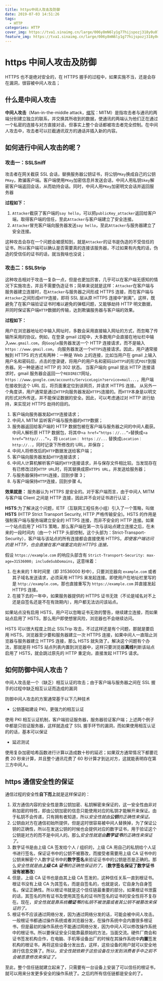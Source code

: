 ```yaml
---
title: https中间人攻击及防御
date: 2019-07-03 14:51:26
tags:
  - HTTP
categories: HTTP
cover_img: https://tva1.sinaimg.cn/large/006y8mN6ly1g77hijspozj318y0u07wj.jpg
feature_img: https://tva1.sinaimg.cn/large/006y8mN6ly1g77hijspozj318y0u07wj.jpg
---
```


# https 中间人攻击及防御

HTTPS 也不是绝对安全的，在 HTTPS 握手的过程中，如果实施不当，还是会存在漏洞，很容被中间人攻击；

## 什么是中间人攻击

**中间人攻击**（Man-in-the-middle attack，[缩写](https://zh.wikipedia.org/wiki/缩写)：MITM）是指攻击者与通讯的两端分别建立独立的联系，并交换其所收到的数据，使通讯的两端认为他们正在通过一个私密的连接与对方直接对话，但事实上整个会话都被攻击者完全控制。在中间人攻击中，攻击者可以拦截通讯双方的通话并插入新的内容。

<!-- more -->

## 如何进行中间人攻击的呢？

### 攻击一：SSLSniff

攻击者在网关截获 SSL 会话，替换服务器公钥证书，将公钥`PKey`换成自己的公钥`PKey`，欺骗客户端。客户端使用`PKey`加密信息并发送会话，中间人用私钥`Skey`解密客户端返回会话，从而劫持会话。同时，中间人用`PKey`加密明文会话并返回服务器

**过程如下：**

1. `Attacker`截获了客户端的`say hello`，可以把`publicKey_attacker`返回给客户端，取得客户端的信任，至此`Attacker`与客户端建立了安全连接。
2. `Attacker`冒充客户端向服务器发送`say hello`，至此`Attacker`与服务器建立了安全连接。

这种攻击会存在一个问题会被感知到，就是`Attacker`的证书是伪造的不受信任的证书，所以客户端可以确认是否需要真的连接该服务器，不过如果有内鬼的话，伪造的受信任的证书的话，就当我啥也没说；

### 攻击二：SSLStrip

这种攻击相对于攻击一复杂一点，但是也更加厉害，几乎可以在客户端无感知的情况下实施攻击，并且不需要伪造证书；简单来说就是这样：`Attacker`在客户端与服务器建立连接时，在`Attacker`与服务器之间形成 HTTPS 连接，而在客户端与`Attacker`之间形成`HTTP`连接，即将 SSL 层从原 HTTPS 连接中“剥离”。这样，既避免了在客户端验证证书时难以避免的弹框问题，又能够劫持 HTTP 明文数据，并同时保证客户端`HTTP`数据的传输，达到欺骗服务器与客户端的效果。

**过程如下：**

用户在浏览器地址栏中输入网址时，多数会采用直接输入网址的方式，而忽略了传输所采用的协议。例如，在登录 gmail 过程中，大多数用户会直接在地址栏中输入`www.gmail.com`，向`Google`服务器发送一个 HTTP 连接请求，而不是输入`https：//www.gmail.com`， 向服务器发送一个`HTTPS`连接请求。因此，用户通常接触到 HTTPS 的方式有两种：一种是 Web 上的连接，比如当用户在 gmail 上输入用户名和密码后，点击的登录键，将用户的用户名和密码以`HTTPS`的形式`POST`到服务器。另一种是通过 HTTP 的 302 状态。 当客户端向 gmail 提出 HTTP 连接请求时，gmail 服务器会返回一个`REDIRECT`网址，`https：//www.google.com/accounts/ServiceLogin?service=mail...`，用户端在接收到这个 URL 后，将页面重定位到该网页，并请求 HTTPS 连接。 从另外一个角度讲，用户通常是通过`HTTP`向服务器发起`HTTPS`连接的。而`HTTP`本身是以明文的形式对外传送，并不能保证数据的安全。因此，可以考虑通过对 HTTP 进行劫持，来实现对 HTTPS 劫持的目的。

1. 客户端向服务器发起`HTTP`连接请求；
2. 中间人 MITM 监听客户端与服务器的`HTTP`数据；
3. 服务器返回给客户端的 HTTP 数据包被在客户端与服务器之间的中间人截获。中间人解析原 HTTP 数据包，将其中`<a href=”https：//...”>`替换成`<a href=”http//...”>`，将 `Location： https：//...` 替换成`Location：http://..`，同时记录下所修改的 URL，并保存；
4. 中间人将修改后的`HTTP`数据发送给客户端；
5. 客户端向服务器发起`HTTP`连接请求；
6. 中间人计算机解析客户端的`HTTP`连接请求，并与保存文件相比较。当发现存在有已修改过的`HTTP URL`时，将其替换成原`HTTPS URL`，并发送给服务器；
7. 与服务器保持`HTTPS`连接，回到步骤 3；
8. 与客户端保持`HTTP`连接，回到步骤 4。

**效果就是：** 服务器认为 HTTPS 是安全的。对于客户端而言，由于中间人 MITM 与客户端 Client 之间是 HTTP 连接，因此并不会对证书进行认证；

**HSTS**:为了解决这个问题，IETF（互联网工程任务小组）引入了一个策略，叫做 **HSTS** (HTTP Strict Transport Security, HTTP 严格传输安全)。HSTS 的作用是强制客户端与服务端建立安全的 HTTPS 连接，而非不安全的 HTTP 连接。如果一个站点启用了 HSTS 策略，那么客户端在第一次与该站点建立连接之后，在未来的一段时间内（由一个 HTTP 头部控制，这个头部为：Strict-Transport-Security），客户端与该站点的所有连接都会直接使用 HTTPS，_即使客户端访问的是 HTTP，也会直接在客户端重定向到 HTTPS 连接。_

假设 `https://example.com` 的响应头部含有 `Strict-Transport-Security: max-age=31536000; includeSubDomains`，这意味着：

1. 在未来的 1 年时间里（即 31536000 秒中），只要浏览器向 `example.com` 或者其子域名发送请求，必须采用 HTTPS 来发起连接。即使用户在地址栏里写的是 `http://example.com`，那也直接重写为 `https://example.com` 并直接发起 HTTPS 连接。
2. 在接下去的一年中，如果服务器提供的 HTTPS 证书无效（不论是域名对不上还是自签名还是不在有效期内），用户都无法访问该站点。

如果站点没有启用 HSTS，用户可以忽略证书无效的警告，继续建立连接，而如果站点启用了 HSTS，那么用户即使想冒风险，浏览器也不会继续访问。

HSTS 可以很大程度上防止 SSLTrip 攻击，不过这样还是有个问题，那就是要启用 HSTS，浏览器至少要和服务器建立一次 HTTPS 连接，如果中间人一直阻止浏览器与服务器建立 HTTPS 连接，那么 HSTS 就失效了。解决这个问题有个办法，那就是将 HSTS 站点列表内置到浏览器中，这样只要浏览器**离线**判断该站点启用了 HSTS，就会跳过原先的 HTTP 重定向，直接发起 HTTPS 请求。

## 如何防御中间人攻击？

中间人攻击是一个（缺乏）相互认证的攻击；由于客户端与服务器之间在 SSL 握手的过程中缺乏相互认证而造成的漏洞

防御中间人攻击的方案通常基于以下几种技术

- 公钥基础建设 PKI，更强力的相互认证

使用 PKI 相互认证机制，客户端验证服务器，服务器验证客户端；上述两个例子中都是只验证服务器，这样就造成了 SSL 握手环节的漏洞，而如果使用相互认证的的话，基本可以保证

- 延迟测试

使用复杂加密哈希函数进行计算以造成数十秒的延迟；如果双方通常情况下都要花费 20 秒来计算，并且整个通讯花费了 60 秒计算才到达对方，这就能表明存在第三方中间人。

## https 通信安全性的保证

通信过程的安全性**自下而上**就是这样保证的：

1. 双方通信内容的安全性是靠公钥加密、私钥解密来保证的，这一安全性由非对称加密的特性，即由公钥加密的信息只能使用对应的私钥才能解开来保证。由于私钥不会传递，只有拥有者知道，所以*安全性就由**公钥**的正确性来保证。*
2. 公钥由对方在通信初始所提供，但是这时很容易被中间人替换掉，为了保证公钥的正确性，所以在发送公钥的时候也会提供对应的数字证书，用于验证这个公钥是对方的而不是中间人的。那么*安全性就是由**数字证书**的正确性来保证了。*
3. 数字证书是由上级 CA 签发给个人 / 组织的，上级 CA 用自己的私钥给个人证书进行签名，保证证书中的公钥不被篡改，而接受者需要用上级 CA 证书中的公钥来解密个人数字证书中的**数字签名**来验证证书中的公钥是否是正确的。那么*安全性就是由**上级 CA 证书**的正确性保证的了。*（**数字签名保证了数字证书没有被篡改**）
4. 但是，上级 CA 证书也是由其上级 CA 签发的，这种信任关系一直到根证书。根证书没有上级 CA 为其签名，而是自签名的，也就是说，它自身为自身签名，保证正确性。所以根证书就是这个信任链最重要的部分。如果根证书泄露的话，其签名的所有证书及使用其签名的证书所签名的证书的安全性将不复存在。现在，_安全性就是靠系统**根证书**的私钥不被泄露或者其公钥不被篡改来保证的了。_
5. 根证书不应该通过网络分发，因为通过网络分发的话，可能会被中间人攻击。一般根证书都通过操作系统或者浏览器分发，在操作系统中会内置很多根证书，但是最初的操作系统也不能通过网络分发，因为中间人可以修改操作系统中的根证书。所以要保证安全只能靠最原始的方法，当面交流。硬件厂商会和证书签发机构合作，在电脑、手机等设备出厂的时候在其操作系统中**内置**签发机构的根证书，再将这些设备分发出去，这样，这些设备的用户就可以安全地进行信息交换了。所以，_安全性就依赖于这些设备在分发到消费者手中之前不会被恶意修改来保证了。_

至此，整个信任链就建立起来了，只需要有一台设备上安装了可以信任的根证书，就可以用来分发更多安全的操作系统了。之后的所有信任链都是安全的了。
